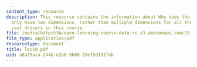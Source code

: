 ```yaml
---
content_type: resource
description: This resource contains the information about Why does the pricing matrix
  only have two dimensions, rather than multiple dimensions for all the different
  cost drivers in this course.
file: /media/https%3A/open-learning-course-data-rc.s3.amazonaws.com/15-963-management-accounting-and-control-spring-2007/a8a75aca244be2b69b8093ef5d191feb_lec10.pdf
file_type: application/pdf
resourcetype: Document
title: lec10.pdf
uid: a8a75aca-244b-e2b6-9b80-93ef5d191feb
---
```


